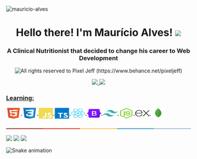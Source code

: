 <p align="left"><img src="https://komarev.com/ghpvc/?username=mauricio-alves" alt="mauricio-alves" /></p>
<h1 align="center"> Hello there! I'm Maurício Alves! <img src="https://user-images.githubusercontent.com/57202531/176981094-cabbdcff-e775-4457-8c42-5baf567c6a1c.png" width="80px"></h1>
<h3 align="center">A Clinical Nutritionist that decided to change his career to Web Development</h3>
<p align="center">
 <img alt="All rights reserved to Pixel Jeff (https://www.behance.net/pixeljeff)" src="https://mir-s3-cdn-cf.behance.net/project_modules/1400_opt_1/9afe0493484903.5e66500f8dea4.gif" width="60%"/>
</p> 

<div align="center">
  <a href="https://github.com/mauricio-alves">
  <img height="160em" src="https://github-readme-stats.vercel.app/api?username=mauricio-alves&show_icons=true&theme=tokyonight&include_all_commits=true&count_private=true"/>
  <img height="160em" src="https://github-readme-stats.vercel.app/api/top-langs/?username=mauricio-alves&layout=compact&langs_count=7&theme=tokyonight"/>
</div>
  
<div style="display: inline_block">
  <h3 align="left">Learning:</h3>  
  <img align="center" alt="html icon" height="30" width="40" src="https://raw.githubusercontent.com/devicons/devicon/master/icons/html5/html5-original.svg">
  <img align="center" alt="css icon" height="30" width="40" src="https://raw.githubusercontent.com/devicons/devicon/master/icons/css3/css3-original.svg"> 
  <img align="center" alt="js icon" height="30" width="40" src="https://raw.githubusercontent.com/devicons/devicon/master/icons/javascript/javascript-plain.svg">
  <img align="center" alt="ts icon" height="30" width="40" src="https://raw.githubusercontent.com/devicons/devicon/master/icons/typescript/typescript-plain.svg">
  <img align="center" alt="react icon" height="30" width="40" src="https://raw.githubusercontent.com/devicons/devicon/master/icons/react/react-original.svg">  
  <img align="center" alt="bootstrap icon" height="30" width="40" src="https://github.com/devicons/devicon/blob/master/icons/bootstrap/bootstrap-original.svg">
  <img align="center" alt="tailwindcss icon" height="30" width="40" src="https://github.com/devicons/devicon/blob/master/icons/tailwindcss/tailwindcss-plain.svg">
  <img align="center" alt="nodeJS icon" height="30" width="40" src="https://github.com/devicons/devicon/blob/master/icons/nodejs/nodejs-original.svg">
  <img align="center" alt="express icon" height="30" width="40" src="https://github.com/devicons/devicon/blob/master/icons/express/express-original.svg">
  <img align="center" alt="mongoDB icon" height="30" width="40" src="https://github.com/devicons/devicon/blob/master/icons/mongodb/mongodb-original.svg"> 
</div>
    
 [![-----------------------------------------------------](https://raw.githubusercontent.com/fcsouza/fcsouza/master/.github/colored.png)](#installation)
 
<div> 
 <a href="https://instagram.com/mauricioalvesreal" target="_blank"><img src="https://img.shields.io/badge/-Instagram-%23E4405F?style=for-the-badge&logo=instagram&logoColor=white" target="_blank"></a>
  <a href = "mailto:mauricioalvesnutri@gmail.com"><img src="https://img.shields.io/badge/Gmail-D14836?style=for-the-badge&logo=gmail&logoColor=white" target="_blank"></a>
  <a href="https://www.linkedin.com/in/mauricio-oliveira-alves" target="_blank"><img src="https://img.shields.io/badge/-LinkedIn-%230077B5?style=for-the-badge&logo=linkedin&logoColor=white" target="_blank"></a> 
 
  ![Snake animation](https://github.com/mauricio-alves/mauricio-alves/blob/output/github-contribution-grid-snake.svg) 
</div>
